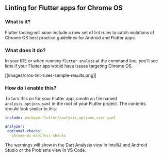 ## Linting for Flutter apps for Chrome OS

### What is it?

Flutter tooling will soon include a new set of lint rules to catch violations of
Chrome OS best practice guidelines for Android and Flutter apps.

### What does it do?

In your IDE or when running `flutter analyze` at the command line, you'll see lints if your Flutter
app would have issues targeting Chrome OS.

[[images/cros-lint-rules-sample-results.png]]

### How do I enable this?

To turn this on for your Flutter app, create an file named `analysis_options.yaml`
in the root of your Flutter project. The contents should look similar to this:

```yaml
include: package:flutter/analysis_options_user.yaml

analyzer:
 optional-checks:
   chrome-os-manifest-checks
```
	
The warnings will show in the Dart Analysis view in IntelliJ and Android Studio or the
Problems view in VS Code.
